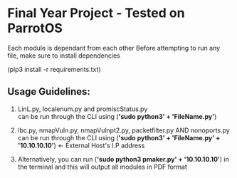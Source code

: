 # Final Year Project - Tested on ParrotOS

Each module is dependant from each other
Before attempting to run any file, make sure to install dependencies

(pip3 install -r requirements.txt)

## Usage Guidelines: 
1. LinL.py, localenum.py and promiscStatus.py <br />
can be run through the CLI using (**'sudo python3' + 'FileName.py'**)
   
2. lbc.py, nmapVuln.py, nmapVulnpt2.py, packetfilter.py AND nonoports.py <br />
can be run through the CLI using (**'sudo python3' + 'FileName.py' + '10.10.10.10'**)  <- External Host's I.P address<br />
   
3. Alternatively, you can run (**'sudo python3 pmaker.py' + '10.10.10.10'**) in the terminal and this will output all modules in PDF format

